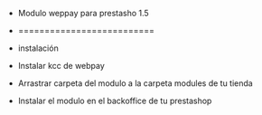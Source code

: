 
-	Modulo weppay para prestasho 1.5
-	==========================

-	instalación 
-	Instalar kcc de webpay 
-	Arrastrar carpeta del modulo a la carpeta modules de tu tienda
-	Instalar el modulo en el backoffice de tu prestashop



